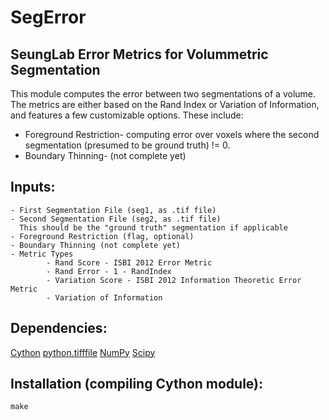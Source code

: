 SegError
========

SeungLab Error Metrics for Volummetric Segmentation
---------------------------------------------------

 This module computes the error between two segmentations of a volume.
The metrics are either based on the Rand Index or Variation of Information, and
features a few customizable options. These include:

- Foreground Restriction- computing error over voxels where the
  second segmentation (presumed to be ground truth) != 0.
- Boundary Thinning- (not complete yet)

Inputs:
-------
    - First Segmentation File (seg1, as .tif file)
    - Second Segmentation File (seg2, as .tif file)
      This should be the "ground truth" segmentation if applicable
    - Foreground Restriction (flag, optional)
    - Boundary Thinning (not complete yet)
    - Metric Types
            - Rand Score - ISBI 2012 Error Metric
            - Rand Error - 1 - RandIndex
            - Variation Score - ISBI 2012 Information Theoretic Error Metric
            - Variation of Information


Dependencies:
-------------
[Cython](http://cython.org/)
[python.tifffile](https://pypi.python.org/pypi/tifffile)
[NumPy](http://www.numpy.org/)
[Scipy](http://www.scipy.org/)

Installation (compiling Cython module):
---------------------------------------
    make


